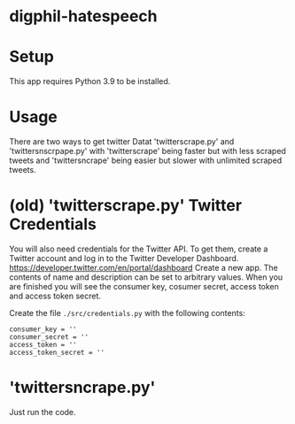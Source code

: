 # digphil-hatespeech

# Setup
This app requires Python 3.9 to be installed.

# Usage 
There are two ways to get twitter Datat 'twitterscrape.py' and 'twittersnscrpape.py' with 'twitterscrape' being faster but with less scraped tweets and 'twittersncrape' being easier but slower with unlimited scraped tweets.

# (old) 'twitterscrape.py' Twitter Credentials
You will also need credentials for the Twitter API.
To get them, create a Twitter account and log in to the Twitter Developer Dashboard.
https://developer.twitter.com/en/portal/dashboard
Create a new app. The contents of name and description can be set to arbitrary values.
When you are finished you will see the consumer key, cosumer secret, access token and access token secret.

Create the file `./src/credentials.py` with the following contents:
```
consumer_key = ''
consumer_secret = ''
access_token = ''
access_token_secret = ''
```

# 'twittersncrape.py'
Just run the code.

